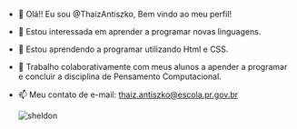 - 👋 Olá!! Eu sou @ThaizAntiszko, Bem vindo ao meu perfil!
- 👀 Estou interessada em aprender a programar novas linguagens.
- 🌱 Estou aprendendo a programar utilizando Html e CSS. 
- 💞️ Trabalho colaborativamente com meus alunos a apender a  programar e concluir a disciplina de Pensamento Computacional.
- 📫 Meu contato de e-mail: thaiz.antiszko@escola.pr.gov.br

  ![sheldon](https://media.tenor.com/mwG6PwH9XMgAAAAM/sheldon-cooper-brainy.gif) 

